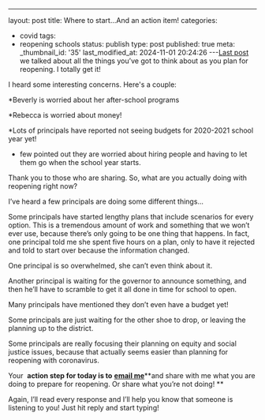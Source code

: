 ---
layout: post
title: Where to start...And an action item!
categories:
- covid
tags:
- reopening schools
status: publish
type: post
published: true
meta:
  _thumbnail_id: '35'
last_modified_at: 2024-11-01 20:24:26
---[Last post](https://www.jethrojones.com/blog/how-many-teachers-do-i-need-to-hire-for-social-distancing) we talked about all the things you’ve got to think about as you plan for reopening. I totally get it! 

I heard some interesting concerns. Here's a couple: 

*Beverly is worried about her after-school programs


*Rebecca is worried about money! 


*Lots of principals have reported not seeing budgets for 2020-2021 school year yet! 


*  few pointed out they are worried about hiring people and having to let them go when the school year starts. 

Thank you to those who are sharing. So, what are you actually doing with reopening right now?

I’ve heard a few principals are doing some different things...

Some principals have started lengthy plans that include scenarios for every option. This is a tremendous amount of work and something that we won’t ever use, because there’s only going to be one thing that happens. In fact, one principal told me she spent five hours on a plan, only to have it rejected and told to start over because the information changed. 

One principal is so overwhelmed, she can’t even think about it.

Another principal is waiting for the governor to announce something, and then he’ll have to scramble to get it all done in time for school to open.

Many principals have mentioned they don’t even have a budget yet!

Some principals are just waiting for the other shoe to drop, or leaving the planning up to the district. 

Some principals are really focusing their planning on equity and social justice issues, because that actually seems easier than planning for reopening with coronavirus.

Your 
**action step for today is to**
[**email me**](mailto:jethro@hey.com?subject=Where%20to%20start%3F%3F%3F)**and share with me what you are doing to prepare for reopening. Or share what you’re not doing! **

Again, I’ll read every response and I’ll help you know that someone is listening to you! Just hit reply and start typing!
